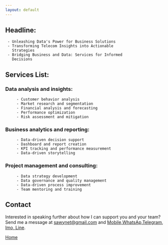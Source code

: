 ```yaml
---
layout: default
---
```


## Headline:

	 - Unleashing Data's Power for Business Solutions
	 - Transforming Telecom Insights into Actionable
	   Strategies
	 - Bridging Business and Data: Services for Informed
	   Decisions     

## Services List:

###    Data analysis and insights:
         - Customer behavior analysis
         - Market research and segmentation
         - Financial analysis and forecasting
         - Performance optimization
         - Risk assessment and mitigation

###    Business analytics and reporting:
         - Data-driven decision support
         - Dashboard and report creation
         - KPI tracking and performance measurement
         - Data-driven storytelling

###    Project management and consulting:
         - Data strategy development
         - Data governance and quality management
         - Data-driven process improvement
         - Team mentoring and training

## Contact

Interested in speaking further about how I can support you and your team? Send me a message at [sawynet@gmail.com](mailto:sawynet@gmail.com) and [Mobile,WhatsAp,Telegram, Imo, Line](+201227449076).

[Home](./)
